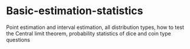 # Basic-estimation-statistics
Point estimation and interval estimation, all distribution types, how to test the Central limit theorem, probability statistics of dice and coin type questions
